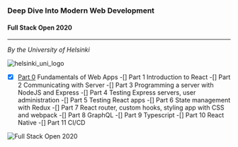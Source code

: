 ### Deep Dive Into Modern Web Development
#### Full Stack Open 2020

---
_By the University of Helsinki_

![helsinki_uni_logo](https://fullstackopen.com/static/uoh_centre-3689cf9983a2ebc8089c8f078a9c4769.svg)

-[x] [Part 0](part0_fundamentals) Fundamentals of Web Apps
-[] Part 1 Introduction to React
-[] Part 2 Communicating with Server
-[] Part 3 Programming a server with NodeJS and Express
-[] Part 4 Testing Express servers, user administration
-[] Part 5 Testing React apps
-[] Part 6 State management with Redux
-[] Part 7 React router, custom hooks, styling app with CSS and webpack
-[] Part 8 GraphQL
-[] Part 9 Typescript
-[] Part 10 React Native
-[] Part 11 CI/CD



![Full Stack Open 2020](https://blog.zhenkai.xyz/wp-content/uploads/2020/03/fullstackopenlogo.png)

